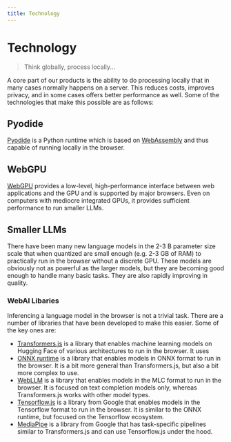 ```yaml
---
title: Technology
---
```


# Technology

> Think globally, process locally...

A core part of our products is the ability to do processing locally that in many cases normally happens on a server.  This reduces costs, improves privacy, and in some cases offers better performance as well.  Some of the technologies that make this possible are as follows:

## Pyodide

[Pyodide](https://pyodide.org/en/stable/index.html) is a Python runtime which is based on [WebAssembly](https://webassembly.org/) and thus capable of running locally in the browser.

## WebGPU

[WebGPU](https://gpuweb.github.io/gpuweb/) provides a low-level, high-performance interface between web applications and the GPU and is supported by major browsers.  Even on computers with mediocre integrated GPUs, it provides sufficient performance to run smaller LLMs.

## Smaller LLMs

There have been many new language models in the 2-3 B parameter size scale that when quantized are small enough (e.g. 2-3 GB of RAM) to practically run in the browser without a discrete GPU. These models are obviously not as powerful as the larger models, but they are becoming good enough to handle many basic tasks.  They are also rapidly improving in quality.

### WebAI Libaries

Inferencing a language model in the browser is not a trivial task.  There are a number of libraries that have been developed to make this easier.  Some of the key ones are:

- [Transformers.js](https://huggingface.co/docs/transformers.js/index) is a library that enables machine learning models on Hugging Face of various architectures to run in the browser.  It uses 
- [ONNX runtime](https://github.com/microsoft/onnxruntime) is a library that enables models in ONNX format to run in the browser.  It is a bit more general than Transformers.js, but also a bit more complex to use.
- [WebLLM](https://github.com/mlc-ai/web-llm) is a library that enables models in the MLC format to run in the browser.  It is focused on text completion models only, whereas Transformers.js works with other model types.
- [Tensorflow.js](https://www.tensorflow.org/js) is a library from Google that enables models in the Tensorflow format to run in the browser.  It is similar to the ONNX runtime, but focused on the Tensorflow ecosystem.
- [MediaPipe](https://ai.google.dev/edge/mediapipe/solutions/guide) is a library from Google that has task-specific pipelines similar to Transformers.js and can use Tensorflow.js under the hood.



